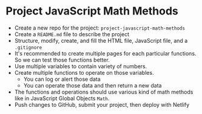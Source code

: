 # Project JavaScript Math Methods

- Create a new repo for the project: `project-javascript-math-methods`
- Create a `README.md` file to describe the project
- Structure, modify, create, and fill the HTML file, JavaScript file, and a `.gitignore`
- It's recommended to create multiple pages for each particular functions. So we can test those functions better.
- Use multiple variables to contain variety of numbers.
- Create multiple functions to operate on those variables.
  - You can log or alert those data
  - You can operate those data and then return a new data
- The functions and operations should use various kind of math methods like in JavaScript Global Objects `Math`.
- Push changes to GitHub, submit your project, then deploy with Netlify
